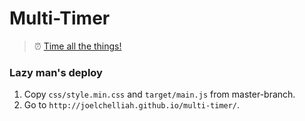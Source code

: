 # Multi-Timer
> :alarm_clock: [Time all the things!](http://joelchelliah.github.io/multi-timer/)

### Lazy man's deploy
1. Copy `css/style.min.css` and `target/main.js` from master-branch.
2. Go to `http://joelchelliah.github.io/multi-timer/`.

